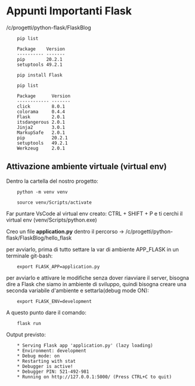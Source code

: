 # Appunti Importanti Flask

/c/progetti/python-flask/FlaskBlog

        pip list

        Package    Version
        ---------- -------
        pip        20.2.1
        setuptools 49.2.1

        pip install Flask

        pip list

        Package      Version
        ------------ -------
        click        8.0.1
        colorama     0.4.4
        Flask        2.0.1
        itsdangerous 2.0.1
        Jinja2       3.0.1
        MarkupSafe   2.0.1
        pip          20.2.1
        setuptools   49.2.1
        Werkzeug     2.0.1

        

## Attivazione ambiente virtuale (virtual env)

Dentro la cartella del nostro progetto:

        python -m venv venv

        source venv/Scripts/activate

Far puntare VsCode al virtual env creato: CTRL + SHIFT + P e ti cerchi il virtual env (venv/Scripts/python.exe)

Creo un file **application.py** dentro il percorso -> /c/progetti/python-flask/FlaskBlog/hello_flask

per avviarlo, prima di tutto settare la var di ambiente APP_FLASK in un terminale git-bash:

        export FLASK_APP=application.py

per avviarlo e attivare le modifiche senza dover riavviare il server, bisogna dire a Flask che siamo in ambiente di sviluppo, quindi bisogna creare una seconda variabile d'ambiente e settarla(debug mode ON):

        export FLASK_ENV=development

A questo punto dare il comando:

        flask run

Output previsto:

        * Serving Flask app 'application.py' (lazy loading)
        * Environment: development
        * Debug mode: on
        * Restarting with stat
        * Debugger is active!
        * Debugger PIN: 521-492-981
        * Running on http://127.0.0.1:5000/ (Press CTRL+C to quit)


